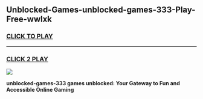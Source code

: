 
## Unblocked-Games-unblocked-games-333-Play-Free-wwlxk
<h3>
<a href="https://premium76.site?title=unblocked-games-333&ref=24M">CLICK TO PLAY</a></h3>
<hr>

<h3>
<a href="https://premium76.site?title=unblocked-games-333&ref=24M">CLICK 2 PLAY</a>
  
</h3>

<a href="https://premium76.site?title=unblocked-games-333&ref=24M"><img src="https://clearcache.store/games.png"></a>


**unblocked-games-333 games unblocked: Your Gateway to Fun and Accessible Online Gaming**
